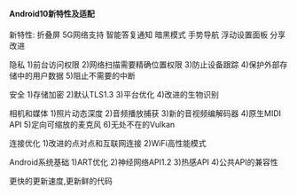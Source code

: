 #### Android10新特性及适配

新特性:
折叠屏
5G网络支持
智能答复通知
暗黑模式
手势导航
浮动设置面板
分享改进

隐私
1)前台访问权限
2)网络扫描需要精确位置权限
3)防止设备跟踪
4)保护外部存储中的用户数据
5)阻止不需要的中断

安全
1)存储加密
2)默认TLS1.3
3)平台优化
4)改进的生物识别

相机和媒体
1)照片动态深度
2)音频播放捕获
3)新的音视频编解码器
4)原生MIDI API
5)定向可缩放的麦克风
6)无处不在的Vulkan

连接优化
1)改进的点对点和互联网连接
2)WiFi高性能模式

Android系统基础
1)ART优化
2)神经网络API1.2
3)热感API
4)公共API的兼容性

更快的更新速度,更新鲜的代码